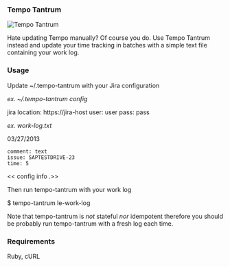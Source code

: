 ### Tempo Tantrum

![Tempo Tantrum](http://sht.tl/1Ezu "Tempo Tantrum")

Hate updating Tempo manually? Of course you do. Use Tempo Tantrum instead and
update your time tracking in batches with a simple text file containing your
work log.

### Usage

Update ~/.tempo-tantrum with your Jira configuration

_ex. ~/.tempo-tantrum config_


  jira location: https://jira-host
  user: user
  pass: pass


_ex. work-log.txt_

  03/27/2013

    comment: text
    issue: SAPTESTDRIVE-23
    time: 5


<< config info .>>

Then run tempo-tantrum with your work log

$ tempo-tantrum le-work-log

Note that tempo-tantrum is *not* stateful *nor* idempotent therefore you should
be probably run tempo-tantrum with a fresh log each time.

### Requirements

Ruby, cURL
